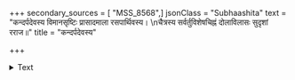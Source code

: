 +++
secondary_sources = [ "MSS_8568",]
jsonClass = "Subhaashita"
text = "कन्दर्पदेवस्य विमानसृष्टिः प्रासादमाला रसपार्थिवस्य।  \nचैत्रस्य सर्वर्तुविशेषचिह्नं दोलाविलासः सुदृशां रराज॥"
title = "कन्दर्पदेवस्य"

+++

<details><summary>Text</summary>

कन्दर्पदेवस्य विमानसृष्टिः प्रासादमाला रसपार्थिवस्य।  
चैत्रस्य सर्वर्तुविशेषचिह्नं दोलाविलासः सुदृशां रराज॥
</details>
